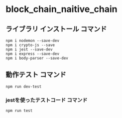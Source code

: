 # block_chain_naitive_chain

## ライブラリ インストール コマンド

```
npm i nodemon --save-dev
npm i crypto-js --save
npm i jest --save-dev
npm i express --save-dev
npm i body-parser --save-dev
```

## 動作テスト コマンド

```
npm run dev-test
```

### jestを使ったテストコード コマンド 

```
npm run test
```